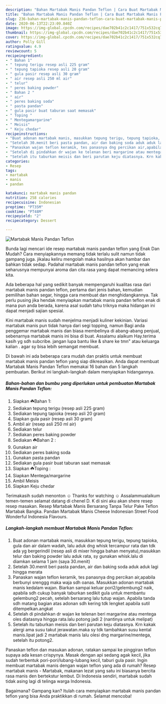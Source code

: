 ```yaml
---
description: "Bahan Martabak Manis Pandan Teflon | Cara Buat Martabak Manis Pandan Teflon Yang Enak Dan Lezat"
title: "Bahan Martabak Manis Pandan Teflon | Cara Buat Martabak Manis Pandan Teflon Yang Enak Dan Lezat"
slug: 236-bahan-martabak-manis-pandan-teflon-cara-buat-martabak-manis-pandan-teflon-yang-enak-dan-lezat
date: 2020-06-13T22:23:09.840Z
image: https://img-global.cpcdn.com/recipes/dae702b41c2c1417/751x532cq70/martabak-manis-pandan-teflon-foto-resep-utama.jpg
thumbnail: https://img-global.cpcdn.com/recipes/dae702b41c2c1417/751x532cq70/martabak-manis-pandan-teflon-foto-resep-utama.jpg
cover: https://img-global.cpcdn.com/recipes/dae702b41c2c1417/751x532cq70/martabak-manis-pandan-teflon-foto-resep-utama.jpg
author: Polly Gill
ratingvalue: 4.9
reviewcount: 5
recipeingredient:
- " Bahan 1"
- " tepung terigu resep asli 225 gram"
- " tepung tapioka resep asli 20 gram"
- " gula pasir resep asli 30 gram"
- " air resep asli 250 ml air"
- " telur"
- " peres baking powder"
- " Bahan 2 "
- " air"
- " peres baking soda"
- " pasta pandan"
- " gula pasir buat taburan saat memasak"
- " Toping "
- " Mentegamargarine"
- " Meisis"
- " Keju chedar"
recipeinstructions:
- "Buat adonan martabak manis, masukkan tepung terigu, tepung tapioka, gula dan air dalam wadah, lalu aduk dng whisk tercampur rata dan tdk ada yg bergerindil (resep asli di mixer hingga bahan menyatu),masukkan telur dan baking powder lalu aduk rata, sy gunakan whisk.lalu di diamkan selama 1 jam (saya 30.menit)"
- "Setelah 30.menit beri pasta pandan, air dan baking soda aduk aduk lagi hingga merata"
- "Panaskan wajan teflon keramik, tes panasnya dng percikan air,apabila berbunyi srenggg maka waja sdh oanas. Masukkan adonan martabak manis kedalam wajan. Biarkan sampai keluar pori2/gelembung2 naik, apabila sdh cukup banyak taburkan sedikit gula untuk membantu gelembung2 pecah, setelah bersarang lalu tutup wajan. Apabila tanda sdh matang bagian atas adonan sdh kering tdk lengket apabila sutil ditempelkan.angkat"
- "Setelah di pindahkan dr wajan ke telenan beri margarine atau mentega oles diatasnya hingga rata.lalu potong jadi 2 (nantinya untuk melipat)"
- "Setelah itu taburkan meisis dan beri parutan keju diatasnya. Krn kakak alergi ama susu takut jerawatan.maka sy tdk tambahkan susu kental manis.lipat jadi 2 martabak manis lalu olesi dng margarine/mentega, setelah itu potong2."
categories:
- Resep
tags:
- martabak
- manis
- pandan

katakunci: martabak manis pandan 
nutrition: 258 calories
recipecuisine: Indonesian
preptime: "PT35M"
cooktime: "PT48M"
recipeyield: "2"
recipecategory: Dessert

---
```



![Martabak Manis Pandan Teflon](https://img-global.cpcdn.com/recipes/dae702b41c2c1417/751x532cq70/martabak-manis-pandan-teflon-foto-resep-utama.jpg)

Bunda lagi mencari ide resep martabak manis pandan teflon yang Enak Dan Mudah? Cara menyiapkannya memang tidak terlalu sulit namun tidak gampang juga. jikalau keliru mengolah maka hasilnya akan hambar dan bahkan tidak sedap. Padahal martabak manis pandan teflon yang enak seharusnya mempunyai aroma dan cita rasa yang dapat memancing selera kita.

Ada beberapa hal yang sedikit banyak mempengaruhi kualitas rasa dari martabak manis pandan teflon, pertama dari jenis bahan, kemudian pemilihan bahan segar, hingga cara membuat dan menghidangkannya. Tak perlu pusing jika hendak menyiapkan martabak manis pandan teflon enak di mana pun anda berada, karena asal sudah tahu triknya maka hidangan ini dapat menjadi sajian spesial.

Kini martabak manis sudah menjelma menjadi kuliner kekinian. Variasi martabak manis pun tidak hanya dari segi topping, namun Bagi anda penggemar martabak manis dan biasa membelinya di abang-abang penjual, sebenarnya martabak manis ini bisa di buat. Assalamu alaikum Hay.terima kasih yg sdh subcribe. jangan lupa bantu like &amp; share ke tmn&#34; atau keluarga kalian . agar sy bisa lebih semangat membuat.


Di bawah ini ada beberapa cara mudah dan praktis untuk membuat martabak manis pandan teflon yang siap dikreasikan. Anda dapat membuat Martabak Manis Pandan Teflon memakai 16 bahan dan 5 langkah pembuatan. Berikut ini langkah-langkah dalam menyiapkan hidangannya.

<!--inarticleads1-->

##### Bahan-bahan dan bumbu yang diperlukan untuk pembuatan Martabak Manis Pandan Teflon:

1. Siapkan  ☘️Bahan 1:
1. Sediakan  tepung terigu (resep asli 225 gram)
1. Sediakan  tepung tapioka (resep asli 20 gram)
1. Siapkan  gula pasir (resep asli 30 gram)
1. Ambil  air (resep asli 250 ml air)
1. Sediakan  telur
1. Sediakan  peres baking powder
1. Sediakan  ☘️Bahan 2 :
1. Gunakan  air
1. Sediakan  peres baking soda
1. Gunakan  pasta pandan
1. Sediakan  gula pasir buat taburan saat memasak
1. Siapkan  ☘️Toping :
1. Siapkan  Mentega/margarine
1. Ambil  Meisis
1. Siapkan  Keju chedar


Terimakasih sudah menonton ☺ Thanks for watching ☺ Assalammualaikum temen-temen selamat datang di chenel D. K di sini aku akan shere resep resep masakan. Resep Martabak Manis Bersarang Tanpa Telur Pake Teflon Martabak Bangka. Pandan Martabak Manis Cheese Indonesian Street Food Wonderful Indonesia Flavours. 

<!--inarticleads2-->

##### Langkah-langkah membuat Martabak Manis Pandan Teflon:

1. Buat adonan martabak manis, masukkan tepung terigu, tepung tapioka, gula dan air dalam wadah, lalu aduk dng whisk tercampur rata dan tdk ada yg bergerindil (resep asli di mixer hingga bahan menyatu),masukkan telur dan baking powder lalu aduk rata, sy gunakan whisk.lalu di diamkan selama 1 jam (saya 30.menit)
1. Setelah 30.menit beri pasta pandan, air dan baking soda aduk aduk lagi hingga merata
1. Panaskan wajan teflon keramik, tes panasnya dng percikan air,apabila berbunyi srenggg maka waja sdh oanas. Masukkan adonan martabak manis kedalam wajan. Biarkan sampai keluar pori2/gelembung2 naik, apabila sdh cukup banyak taburkan sedikit gula untuk membantu gelembung2 pecah, setelah bersarang lalu tutup wajan. Apabila tanda sdh matang bagian atas adonan sdh kering tdk lengket apabila sutil ditempelkan.angkat
1. Setelah di pindahkan dr wajan ke telenan beri margarine atau mentega oles diatasnya hingga rata.lalu potong jadi 2 (nantinya untuk melipat)
1. Setelah itu taburkan meisis dan beri parutan keju diatasnya. Krn kakak alergi ama susu takut jerawatan.maka sy tdk tambahkan susu kental manis.lipat jadi 2 martabak manis lalu olesi dng margarine/mentega, setelah itu potong2.


Panaskan teflon dan masukan adonan, ratakan sampai ke pinggiran teflon supaya ada kesan crispynya. Masak dengan api sedang agak kecil, jika sudah terbentuk pori-pori/lubang-lubang kecil, taburi gula pasir. Ingin membuat martabak manis dengan wajan teflon yang ada di rumah? Resep martabak manis - Martabak, makanan lezat yang satu ini biasanya bercita rasa manis den bertekstur lembut. Di Indonesia sendiri, martabak sudah tidak asing lagi di telinga warga Indonesia. 

Bagaimana? Gampang kan? Itulah cara menyiapkan martabak manis pandan teflon yang bisa Anda praktikkan di rumah. Selamat mencoba!
